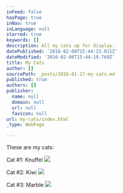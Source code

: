 ```yaml
---
inFeed: false
hasPage: true
inNav: true
inLanguage: null
starred: true
keywords: []
description: All my cats up for display.
datePublished: '2016-02-08T15:44:23.011Z'
dateModified: '2016-02-08T15:44:19.769Z'
title: My Cats
author: []
sourcePath: _posts/2016-01-17-my-cats.md
published: true
authors: []
publisher:
  name: null
  domain: null
  url: null
  favicon: null
url: my-cats/index.html
_type: WebPage

---
```

These are my cats:

Cat \#1: Knuffel
![](https://the-grid-user-content.s3-us-west-2.amazonaws.com/b68296b4-c04d-40bc-a0e9-9c2884514bf5.jpg)

Cat \#2: Kiwi
![](https://the-grid-user-content.s3-us-west-2.amazonaws.com/d6c98b0c-b08b-48f8-9f9f-4d36600e271b.jpg)

Cat \#3: Marble
![](https://the-grid-user-content.s3-us-west-2.amazonaws.com/2ef75a65-8ef8-4062-89d6-e2511bff9c8c.jpg)